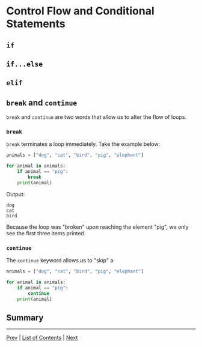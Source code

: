 # Control Flow and Conditional Statements

## `if`
## `if...else`
## `elif`
## `break` and `continue`

`break` and `continue` are two words that allow us to alter the flow of loops.

### `break`

`break` terminates a loop immediately. Take the example below:

```python
animals = ["dog", "cat", "bird", "pig", "elephant"]

for animal in animals:
    if animal == "pig":
        break
    print(animal)
```
Output:
```
dog
cat
bird
```

Because the loop was "broken" upon reaching the element "pig", we only see the first three items printed. 

### `continue`

The `continue` keyword allows us to "skip" a 

```python
animals = ["dog", "cat", "bird", "pig", "elephant"]

for animal in animals:
    if animal == "pig":
        continue
    print(animal)

```

## Summary
---
[Prev](loops.md) | [List of Contents](README.md) | [Next](functions.md)
